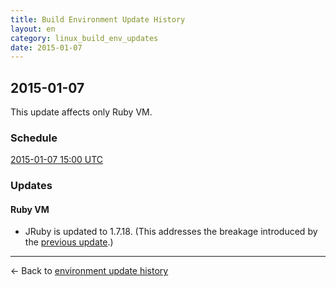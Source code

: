 ```yaml
---
title: Build Environment Update History
layout: en
category: linux_build_env_updates
date: 2015-01-07
---
```


## 2015-01-07

This update affects only Ruby VM.

### Schedule

[2015-01-07 15:00 UTC](http://everytimezone.com/#2015-1-7,180,cn3)

### Updates

#### Ruby VM

- JRuby is updated to 1.7.18. (This addresses the breakage introduced by the [previous update](/user/build-environment-updates/2014-12-29).)

***

← Back to [environment update history](..)
